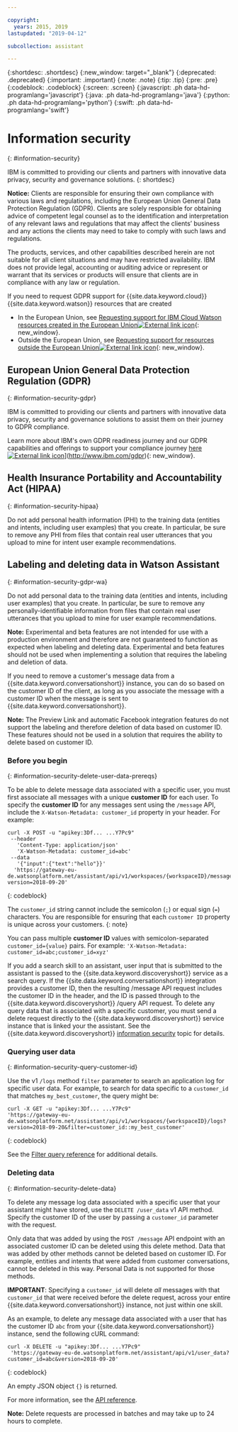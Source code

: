 ```yaml
---

copyright:
  years: 2015, 2019
lastupdated: "2019-04-12"

subcollection: assistant

---
```


{:shortdesc: .shortdesc}
{:new_window: target="_blank"}
{:deprecated: .deprecated}
{:important: .important}
{:note: .note}
{:tip: .tip}
{:pre: .pre}
{:codeblock: .codeblock}
{:screen: .screen}
{:javascript: .ph data-hd-programlang='javascript'}
{:java: .ph data-hd-programlang='java'}
{:python: .ph data-hd-programlang='python'}
{:swift: .ph data-hd-programlang='swift'}

# Information security
{: #information-security}

IBM is committed to providing our clients and partners with innovative data privacy, security and governance solutions.
{: shortdesc}

**Notice:**
Clients are responsible for ensuring their own compliance with various laws and regulations, including the European Union General Data Protection Regulation (GDPR). Clients are solely responsible for obtaining advice of competent legal counsel as to the identification and interpretation of any relevant laws and regulations that may affect the clients’ business and any actions the clients may need to take to comply with such laws and regulations.

The products, services, and other capabilities described herein are not suitable for all client situations and may have restricted availability. IBM does not provide legal, accounting or auditing advice or represent or warrant that its services or products will ensure that clients are in compliance with any law or regulation.

If you need to request GDPR support for {{site.data.keyword.cloud}} {{site.data.keyword.watson}} resources that are created

- In the European Union, see [Requesting support for IBM Cloud Watson resources created in the European Union![External link icon](../../icons/launch-glyph.svg "External link icon")](https://cloud.ibm.com/docs/services/watson/getting-started-gdpr-sar#request-EU){: new_window}.
- Outside the European Union, see [Requesting support for resources outside the European Union![External link icon](../../icons/launch-glyph.svg "External link icon")](https://cloud.ibm.com/docs/services/watson/getting-started-gdpr-sar#request-non-EU){: new_window}.

## European Union General Data Protection Regulation (GDPR)
{: #information-security-gdpr}

IBM is committed to providing our clients and partners with innovative data privacy, security and governance solutions to assist them on their journey to GDPR compliance.

Learn more about IBM's own GDPR readiness journey and our GDPR capabilities and offerings to support your compliance journey [here ![External link icon](../../icons/launch-glyph.svg "External link icon")](../../icons/launch-glyph.svg "External link icon")](http://www.ibm.com/gdpr){: new_window}.

## Health Insurance Portability and Accountability Act (HIPAA)
{: #information-security-hipaa}

Do not add personal health information (PHI) to the training data (entities and intents, including user examples) that you create. In particular, be sure to remove any PHI from files that contain real user utterances that you upload to mine for intent user example recommendations.

## Labeling and deleting data in Watson Assistant
{: #information-security-gdpr-wa}

Do not add personal data to the training data (entities and intents, including user examples) that you create. In particular, be sure to remove any personally-identifiable information from files that contain real user utterances that you upload to mine for user example recommendations.

**Note:** Experimental and beta features are not intended for use with a production environment and therefore are not guaranteed to function as expected when labeling and deleting data. Experimental and beta features should not be used when implementing a solution that requires the labeling and deletion of data.

If you need to remove a customer's message data from a {{site.data.keyword.conversationshort}} instance, you can do so based on the customer ID of the client, as long as you associate the message with a customer ID when the message is sent to {{site.data.keyword.conversationshort}}.

**Note:** The Preview Link and automatic Facebook integration features do not support the labeling and therefore deletion of data based on customer ID. These features should not be used in a solution that requires the ability to delete based on customer ID.

### Before you begin
{: #information-security-delete-user-data-prereqs}

To be able to delete message data associated with a specific user, you must first associate all messages with a unique **customer ID** for each user. To specify the **customer ID** for any messages sent using the `/message` API, include the `X-Watson-Metadata: customer_id` property in your header. For example:

```
curl -X POST -u "apikey:3Df... ...Y7Pc9"
 --header
   'Content-Type: application/json'
   'X-Watson-Metadata: customer_id=abc'
 --data
   '{"input":{"text":"hello"}}'
  'https://gateway-eu-de.watsonplatform.net/assistant/api/v1/workspaces/{workspaceID}/message?version=2018-09-20'
```
{: codeblock}

The `customer_id` string cannot include the semicolon (`;`) or equal sign (`=`) characters. You are responsible for ensuring that each `customer ID` property is unique across your customers.
{: note}

You can pass multiple **customer ID** values with semicolon-separated `customer_id={value}` pairs. For example: `'X-Watson-Metadata: customer_id=abc;customer_id=xyz'`

If you add a search skill to an assistant, user input that is submitted to the assistant is passed to the {{site.data.keyword.discoveryshort}} service as a search query. If the {{site.data.keyword.conversationshort}} integration provides a customer ID, then the resulting /message API request includes the customer ID in the header, and the ID is passed through to the {{site.data.keyword.discoveryshort}} /query API request. To delete any query data that is associated with a specific customer, you must send a delete request directly to the {{site.data.keyword.discoveryshort}} service instance that is linked your the assistant. See the {{site.data.keyword.discoveryshort}} [information security](https://cloud.ibm.com/docs/services/discovery/information-security#gdpr-discovery) topic for details.

### Querying user data
{: #information-security-query-customer-id}

Use the v1 `/logs` method `filter` parameter to search an application log for specific user data. For example, to search for data specific to a `customer_id` that matches `my_best_customer`, the query might be:

``` curl
curl -X GET -u "apikey:3Df... ...Y7Pc9"
'https://gateway-eu-de.watsonplatform.net/assistant/api/v1/workspaces/{workspaceID}/logs?version=2018-09-20&filter=customer_id::my_best_customer'
```
{: codeblock}

See the [Filter query reference](/docs/services/assistant?topic=assistant-filter-reference) for additional details.

### Deleting data
{: #information-security-delete-data}

To delete any message log data associated with a specific user that your assistant might have stored, use the `DELETE /user_data` v1 API method. Specify the customer ID of the user by passing a `customer_id` parameter with the request.

Only data that was added by using the `POST /message` API endpoint with an associated customer ID can be deleted using this delete method. Data that was added by other methods cannot be deleted based on customer ID. For example, entities and intents that were added from customer conversations, cannot be deleted in this way. Personal Data is not supported for those methods.

**IMPORTANT**: Specifying a `customer_id` will delete *all* messages with that `customer_id` that were received before the delete request, across your entire {{site.data.keyword.conversationshort}} instance, not just within one skill.

As an example, to delete any message data associated with a user that has the customer ID `abc` from your {{site.data.keyword.conversationshort}} instance, send the following cURL command:

```
curl -X DELETE -u "apikey:3Df... ...Y7Pc9"
 'https://gateway-eu-de.watsonplatform.net/assistant/api/v1/user_data?customer_id=abc&version=2018-09-20'
```
{: codeblock}

An empty JSON object `{}` is returned.

For more information, see the [API reference](https://cloud.ibm.com/apidocs/assistant?curl=#delete-labeled-data).

**Note:** Delete requests are processed in batches and may take up to 24 hours to complete.

